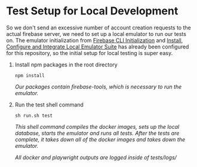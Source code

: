 
# Test Setup for Local Development

So we don't send an excessive number of account creation requests to the actual firebase server, we need to set up a local emulator to run our tests on. The emulator initialization from [Firebase CLI Initialization](https://firebase.google.com/docs/cli#mac-linux-npm) and [Install, Configure and Integrate Local Emulator Suite](https://firebase.google.com/docs/emulator-suite/install_and_configure) has already been configured for this repository, so the initial setup for local testing is super easy.

1. Install npm packages in the root directory

    ```
    npm install
    ```

    _Our packages contain firebase-tools, which is necessary to run the emulator._


2. Run the test shell command

    ```
    sh run.sh test
    ```

    _This shell command compiles the docker images, sets up the local database, starts the emulator and runs all tests. After the tests are complete, it takes down all of the docker images and takes down the emulator._

    _All docker and playwright outputs are logged inside of tests/logs/_